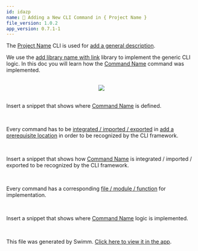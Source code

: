 ```yaml
---
id: idazp
name: 🧰 Adding a New CLI Command in { Project Name }
file_version: 1.0.2
app_version: 0.7.1-1
---
```


The [Project Name](#text-placeholder-id-97b6) CLI is used for [add a general description](#text-placeholder-id-421e).

We use the [add library name with link](#text-placeholder-id-4e3a) library to implement the generic CLI logic. In this doc you will learn how the [Command Name](#text-placeholder-id-47a5) command was implemented.

<br/>

<div align="center"><img src="https://firebasestorage.googleapis.com/v0/b/swimmio-content/o/repositories%2F5uDzblDyNSQUaETEGltk%2F1f20ce9f-92b6-45ff-a476-3a55dd900d44.png?alt=media&token=21bf3a7a-9a98-4abe-bb0b-d0599a031889" style="width:'25%'"/></div>

<br/>

<!-- TEMPLATE-swimm-snippet-placeholder -->
Insert a snippet that shows where [Command Name](#text-placeholder-id-47a5) is defined.

<br/>

Every command has to be [integrated / imported / exported](#text-placeholder-id-4c96) in [add a prerequisite location](#text-placeholder-id-43ec) in order to be recognized by the CLI framework.

<br/>

<!-- TEMPLATE-swimm-snippet-placeholder -->
Insert a snippet that shows how [Command Name](#text-placeholder-id-47a5) is integrated / imported / exported to be recognized by the CLI framework.

<br/>

Every command has a corresponding [file / module / function](#text-placeholder-id-c7da) for implementation.

<br/>

<!-- TEMPLATE-swimm-snippet-placeholder -->
Insert a snippet that shows where [Command Name](#text-placeholder-id-47a5) logic is implemented.

<br/>

This file was generated by Swimm. [Click here to view it in the app](https://app.swimm.io/repos/Z2l0aHViJTNBJTNBdGVtcGxhdGVzJTNBJTNBc3dpbW1pbw==/docs/idazp).
